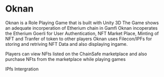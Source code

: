 # Oknan
 
 Oknan is a Role Playing Game that is built with Unity 3D
 The Game shows an adequate incorperation of Etherium chain in Gamfi
 Oknan incoperates the Etherium Goerli for User Authentication, NFT Market Place, Minting of NFT and Tranfer of token to other players
 Oknan uses Filecon/IPFs for storing and retriving NFT Data and also displaying ingame.
 
 Players can view NFts listed on the ChainSafe marketplace and also purchase NFts from the marketplace while playing games
 
 IPfs Intergration
 
 
